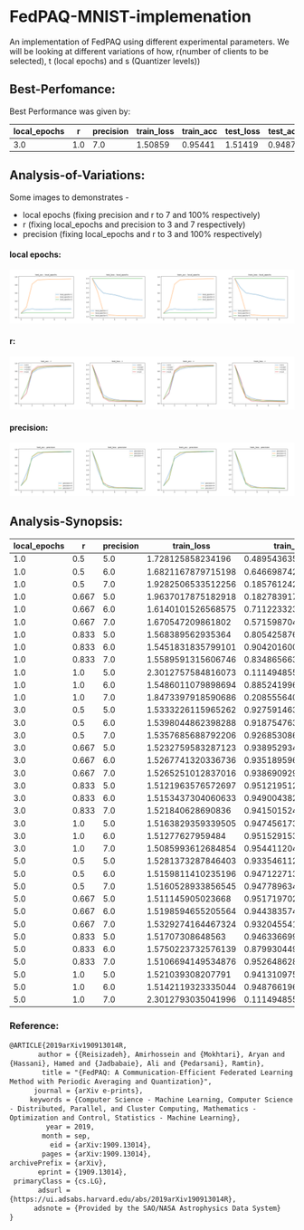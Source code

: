 # FedPAQ-MNIST-implemenation
An implementation of FedPAQ using different experimental parameters. We will be looking at different variations of how, r(number of clients to be selected), t (local epochs) and s (Quantizer levels))

## Best-Perfomance:

Best Performance was given by:

local_epochs | r | precision | train_loss | train_acc | test_loss | test_acc
---|---|---|---|---|---|---
3.0 | 1.0 | 7.0 | 1.50859 | 0.95441 | 1.51419| 0.94875

## Analysis-of-Variations:

Some images to demonstrates - 
* local epochs (fixing precision and r to 7 and 100% respectively)
* r (fixing local_epochs and precision to 3 and 7 respectively)
* precision (fixing local_epochs and r to 3 and 100% respectively)

#### local epochs:
![local-epochs](https://github.com/AmanPriyanshu/FedPAQ-MNIST-implemenation/blob/main/local_epochs_variations.png)
#### r:
![r](https://github.com/AmanPriyanshu/FedPAQ-MNIST-implemenation/blob/main/r_variations.png)
#### precision:
![precision](https://github.com/AmanPriyanshu/FedPAQ-MNIST-implemenation/blob/main/precision_variations.png)

## Analysis-Synopsis:

local_epochs | r | precision | train_loss | train_acc | test_loss | test_acc
---|---|---|---|---|---|---
1.0 | 0.5 | 5.0 | 1.728125858234196 | 0.4895436356707317 | 1.7305705044247688 | 0.4900372706422018
1.0 | 0.5 | 6.0 | 1.6821167879715198 | 0.6466987423780488 | 1.682835039742496 | 0.6474340596330275
1.0 | 0.5 | 7.0 | 1.9282506533512256 | 0.18576124237804878 | 1.9297028440947925 | 0.19190797018348624
1.0 | 0.667 | 5.0 | 1.9637017875182918 | 0.18278391768292682 | 1.9619540036271472 | 0.1885751146788991
1.0 | 0.667 | 6.0 | 1.6140101526568575 | 0.7112233231707317 | 1.6153453304133285 | 0.7158113532110092
1.0 | 0.667 | 7.0 | 1.670547209861802 | 0.5715987042682927 | 1.6725489371413484 | 0.5724268922018348
1.0 | 0.833 | 5.0 | 1.568389562935364 | 0.8054258765243902 | 1.5698062525976688 | 0.801963876146789
1.0 | 0.833 | 6.0 | 1.5451831835799101 | 0.9042016006097561 | 1.54767341570023 | 0.9031321674311926
1.0 | 0.833 | 7.0 | 1.5589591315606746 | 0.8348656631097561 | 1.5625734509678062 | 0.8296301605504587
1.0 | 1.0 | 5.0 | 2.3012757584816073 | 0.11149485518292683 | 2.3010153857939835 | 0.11374713302752294
1.0 | 1.0 | 6.0 | 1.5486011079898694 | 0.8852419969512195 | 1.5528842708386412 | 0.8799813646788991
1.0 | 1.0 | 7.0 | 1.8473397918590686 | 0.20855564024390244 | 1.8505481497957073 | 0.21115252293577982
3.0 | 0.5 | 5.0 | 1.5333226115965262 | 0.9275914634146342 | 1.5364157256730107 | 0.9254945527522935
3.0 | 0.5 | 6.0 | 1.5398044862398288 | 0.9187547637195121 | 1.545823039264854 | 0.9133815940366973
3.0 | 0.5 | 7.0 | 1.5357685688792206 | 0.9268530868902439 | 1.5398197699030605 | 0.9238102064220184
3.0 | 0.667 | 5.0 | 1.5232759583287123 | 0.9389529344512195 | 1.5291103157428427 | 0.9348480504587156
3.0 | 0.667 | 6.0 | 1.5267741320336736 | 0.9351895960365854 | 1.5295108359888059 | 0.9338446100917431
3.0 | 0.667 | 7.0 | 1.5265251012837016 | 0.9386909298780488 | 1.5320419450418665 | 0.9342029816513762
3.0 | 0.833 | 5.0 | 1.5121963576572697 | 0.9512195121951219 | 1.5180684617899973 | 0.9461725917431193
3.0 | 0.833 | 6.0 | 1.5153437304060633 | 0.9490043826219512 | 1.5206277064227183 | 0.9426605504587156
3.0 | 0.833 | 7.0 | 1.521840628690836 | 0.9415015243902439 | 1.5250294640523578 | 0.9368907683486238
3.0 | 1.0 | 5.0 | 1.5163829359339505 | 0.9474561737804879 | 1.5226867729370748 | 0.9413345756880734
3.0 | 1.0 | 6.0 | 1.51277627959484 | 0.9515291539634146 | 1.5181890201131139 | 0.9465668004587156
3.0 | 1.0 | 7.0 | 1.5085993612684854 | 0.9544112042682927 | 1.514190214489578 | 0.9487528669724771
5.0 | 0.5 | 5.0 | 1.5281373287846403 | 0.9335461128048781 | 1.5311877705635282 | 0.9305475917431193
5.0 | 0.5 | 6.0 | 1.5159811410235196 | 0.9471227134146342 | 1.519424247632333 | 0.9446674311926605
5.0 | 0.5 | 7.0 | 1.5160528933856545 | 0.9477896341463414 | 1.5204480607575233 | 0.9433414564220184
5.0 | 0.667 | 5.0 | 1.511145905023668 | 0.9517197027439024 | 1.5159289875161757 | 0.9467459862385321
5.0 | 0.667 | 6.0 | 1.5198594655205564 | 0.9443835746951219 | 1.5241264225146092 | 0.9396860665137615
5.0 | 0.667 | 7.0 | 1.5329274164467324 | 0.9320455411585366 | 1.538827650590774 | 0.9260321100917431
5.0 | 0.833 | 5.0 | 1.51707308648563 | 0.9463366996951219 | 1.5228457964888407 | 0.941047878440367
5.0 | 0.833 | 6.0 | 1.5750223732576139 | 0.8799304496951219 | 1.5786832882723678 | 0.876182626146789
5.0 | 0.833 | 7.0 | 1.5106694149534876 | 0.9526486280487805 | 1.516274865614165 | 0.946495126146789
5.0 | 1.0 | 5.0 | 1.521039308207791 | 0.9413109756097561 | 1.5255555472242723 | 0.9377866972477065
5.0 | 1.0 | 6.0 | 1.5142119323335044 | 0.9487661966463414 | 1.519685910382402 | 0.9436998279816514
5.0 | 1.0 | 7.0 | 2.3012793035041996 | 0.11149485518292683 | 2.301147645766582 | 0.11374713302752294

### Reference:
```console
@ARTICLE{2019arXiv190913014R,
       author = {{Reisizadeh}, Amirhossein and {Mokhtari}, Aryan and {Hassani}, Hamed and {Jadbabaie}, Ali and {Pedarsani}, Ramtin},
        title = "{FedPAQ: A Communication-Efficient Federated Learning Method with Periodic Averaging and Quantization}",
      journal = {arXiv e-prints},
     keywords = {Computer Science - Machine Learning, Computer Science - Distributed, Parallel, and Cluster Computing, Mathematics - Optimization and Control, Statistics - Machine Learning},
         year = 2019,
        month = sep,
          eid = {arXiv:1909.13014},
        pages = {arXiv:1909.13014},
archivePrefix = {arXiv},
       eprint = {1909.13014},
 primaryClass = {cs.LG},
       adsurl = {https://ui.adsabs.harvard.edu/abs/2019arXiv190913014R},
      adsnote = {Provided by the SAO/NASA Astrophysics Data System}
}
```
